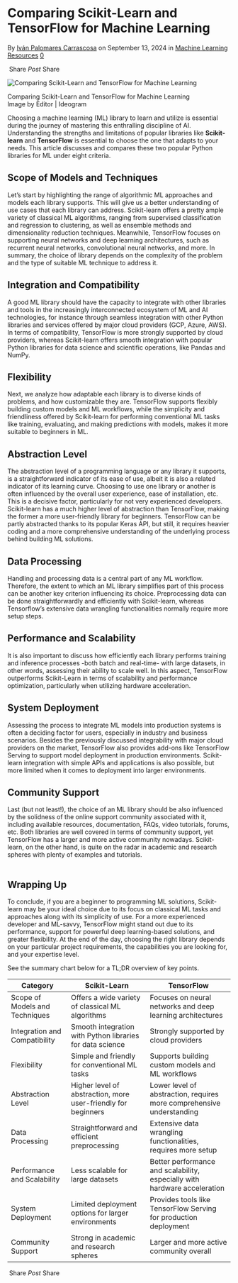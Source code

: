 
# Comparing Scikit-Learn and TensorFlow for Machine Learning

By [Iván Palomares Carrascosa](https://machinelearningmastery.com/author/ivanpc/ "Posts by Iván Palomares Carrascosa") on September 13, 2024 in [Machine Learning Resources](https://machinelearningmastery.com/category/machine-learning-resources/ "View all items in Machine Learning Resources") [0](https://machinelearningmastery.com/comparing-scikit-learn-and-tensorflow-for-machine-learning/#respond)

 Share _Post_ Share

![Comparing Scikit-Learn and TensorFlow for Machine Learning](https://machinelearningmastery.com/wp-content/uploads/2024/09/comparing-scikit-learn-tf-machine-learning.jpeg)

Comparing Scikit-Learn and TensorFlow for Machine Learning  
Image by Editor | Ideogram  

Choosing a machine learning (ML) library to learn and utilize is essential during the journey of mastering this enthralling discipline of AI. Understanding the strengths and limitations of popular libraries like **Scikit-learn** and **TensorFlow** is essential to choose the one that adapts to your needs. This article discusses and compares these two popular Python libraries for ML under eight criteria.

## Scope of Models and Techniques

Let’s start by highlighting the range of algorithmic ML approaches and models each library supports. This will give us a better understanding of use cases that each library can address. Scikit-learn offers a pretty ample variety of classical ML algorithms, ranging from supervised classification and regression to clustering, as well as ensemble methods and dimensionality reduction techniques. Meanwhile, TensorFlow focuses on supporting neural networks and deep learning architectures, such as recurrent neural networks, convolutional neural networks, and more. In summary, the choice of library depends on the complexity of the problem and the type of suitable ML technique to address it.

## Integration and Compatibility

A good ML library should have the capacity to integrate with other libraries and tools in the increasingly interconnected ecosystem of ML and AI technologies, for instance through seamless integration with other Python libraries and services offered by major cloud providers (GCP, Azure, AWS). In terms of compatibility, TensorFlow is more strongly supported by cloud providers, whereas Scikit-learn offers smooth integration with popular Python libraries for data science and scientific operations, like Pandas and NumPy.

## Flexibility

Next, we analyze how adaptable each library is to diverse kinds of problems, and how customizable they are. TensorFlow supports flexibly building custom models and ML workflows, while the simplicity and friendliness offered by Scikit-learn for performing conventional ML tasks like training, evaluating, and making predictions with models, makes it more suitable to beginners in ML.

## Abstraction Level

The abstraction level of a programming language or any library it supports, is a straightforward indicator of its ease of use, albeit it is also a related indicator of its learning curve. Choosing to use one library or another is often influenced by the overall user experience, ease of installation, etc. This is a decisive factor, particularly for not very experienced developers. Scikit-learn has a much higher level of abstraction than TensorFlow, making the former a more user-friendly library for beginners. TensorFlow can be partly abstracted thanks to its popular Keras API, but still, it requires heavier coding and a more comprehensive understanding of the underlying process behind building ML solutions.

## Data Processing

Handling and processing data is a central part of any ML workflow. Therefore, the extent to which an ML library simplifies part of this process can be another key criterion influencing its choice. Preprocessing data can be done straightforwardly and efficiently with Scikit-learn, whereas Tensorflow’s extensive data wrangling functionalities normally require more setup steps.

## Performance and Scalability

It is also important to discuss how efficiently each library performs training and inference processes -both batch and real-time- with large datasets, in other words, assessing their ability to scale well. In this aspect, TensorFlow outperforms Scikit-Learn in terms of scalability and performance optimization, particularly when utilizing hardware acceleration.

## System Deployment

Assessing the process to integrate ML models into production systems is often a deciding factor for users, especially in industry and business scenarios. Besides the previously discussed integrability with major cloud providers on the market, TensorFlow also provides add-ons like TensorFlow Serving to support model deployment in production environments. Scikit-learn integration with simple APIs and applications is also possible, but more limited when it comes to deployment into larger environments. 

## Community Support

Last (but not least!), the choice of an ML library should be also influenced by the solidness of the online support community associated with it, including available resources, documentation, FAQs, video tutorials, forums, etc. Both libraries are well covered in terms of community support, yet TensorFlow has a larger and more active community nowadays. Scikit-learn, on the other hand, is quite on the radar in academic and research spheres with plenty of examples and tutorials.  
 

## Wrapping Up

To conclude, if you are a beginner to programming ML solutions, Scikit-learn may be your ideal choice due to its focus on classical ML tasks and approaches along with its simplicity of use. For a more experienced developer and ML-savvy, TensorFlow might stand out due to its performance, support for powerful deep learning-based solutions, and greater flexibility. At the end of the day, choosing the right library depends on your particular project requirements, the capabilities you are looking for, and your expertise level.

See the summary chart below for a TL;DR overview of key points.

|Category|Scikit-Learn|TensorFlow|
|---|---|---|
|Scope of Models and Techniques|Offers a wide variety of classical ML algorithms|Focuses on neural networks and deep learning architectures|
|Integration and Compatibility|Smooth integration with Python libraries for data science|Strongly supported by cloud providers|
|Flexibility|Simple and friendly for conventional ML tasks|Supports building custom models and ML workflows|
|Abstraction Level|Higher level of abstraction, more user-friendly for beginners|Lower level of abstraction, requires more comprehensive understanding|
|Data Processing|Straightforward and efficient preprocessing|Extensive data wrangling functionalities, requires more setup|
|Performance and Scalability|Less scalable for large datasets|Better performance and scalability, especially with hardware acceleration|
|System Deployment|Limited deployment options for larger environments|Provides tools like TensorFlow Serving for production deployment|
|Community Support|Strong in academic and research spheres|Larger and more active community overall|

 Share _Post_ Share